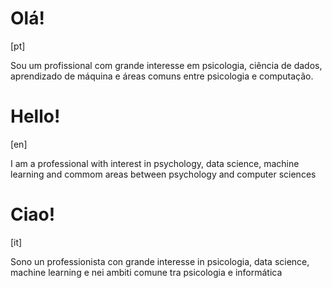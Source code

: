 
# Olá! 
[pt]
 
Sou um profissional com grande interesse em psicologia, ciência de dados, aprendizado de máquina e áreas comuns entre psicologia e computação.

# Hello!
[en]

I am a professional with interest in psychology, data science, machine learning and commom areas between psychology and computer sciences

# Ciao!
[it]

Sono un professionista con grande interesse in psicologia, data science, machine learning e nei ambiti comune tra psicologia e informática
